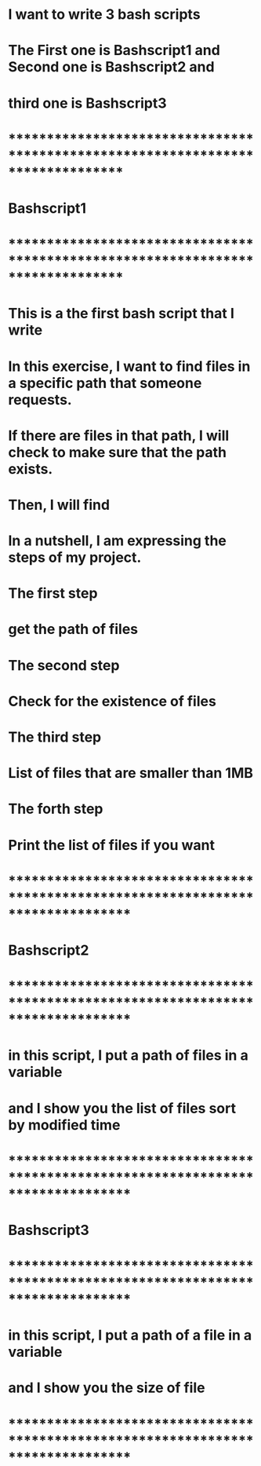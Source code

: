 # I want to write 3 bash scripts
# The First one is Bashscript1 and Second one is Bashscript2 and 
# third one is Bashscript3
# *******************************************************************************
# Bashscript1
# *******************************************************************************
# This is a the first bash script that I write 
# In this exercise, I want to find files in a specific path that someone requests.
# If there are files in that path, I will check to make sure that the path exists. 
# Then, I will  find
# In a nutshell, I am expressing the steps of my project.


# The first step
# get the path of files

# The second step
# Check for the existence of files 

# The third step
# List of files that are smaller than 1MB        

# The forth step
# Print the list of files if you want
# ********************************************************************************
# Bashscript2
# ********************************************************************************
# in this script, I put a path of files in a variable
# and I show you the list of files sort by modified time
# ********************************************************************************
# Bashscript3
# ********************************************************************************
# in this script, I put a path of a file in a variable 
# and I show you the size of file
# ********************************************************************************

